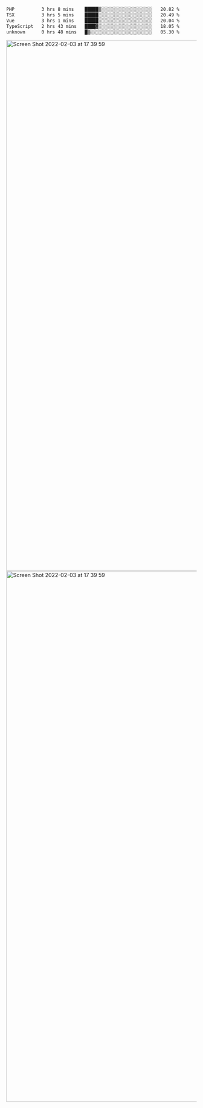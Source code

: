 <!--START_SECTION:waka-->

```txt
PHP          3 hrs 8 mins    █████▒░░░░░░░░░░░░░░░░░░░   20.82 %
TSX          3 hrs 5 mins    █████░░░░░░░░░░░░░░░░░░░░   20.49 %
Vue          3 hrs 1 mins    █████░░░░░░░░░░░░░░░░░░░░   20.04 %
TypeScript   2 hrs 43 mins   ████▓░░░░░░░░░░░░░░░░░░░░   18.05 %
unknown      0 hrs 48 mins   █▒░░░░░░░░░░░░░░░░░░░░░░░   05.30 %
```

<!--END_SECTION:waka-->

<img width="1400" alt="Screen Shot 2022-02-03 at 17 39 59" src="https://user-images.githubusercontent.com/45716542/152387304-f2b60485-53a6-4f4b-a818-5cefb1b0c0ae.png">
<img width="1400" alt="Screen Shot 2022-02-03 at 17 39 59" src="https://user-images.githubusercontent.com/45716542/152387273-ea5cdf21-2a45-44da-8bef-00c1763b1d42.png">
